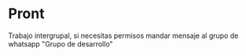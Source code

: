 # Pront
Trabajo intergrupal, si necesitas permisos mandar mensaje al grupo de whatsapp "Grupo de desarrollo"
